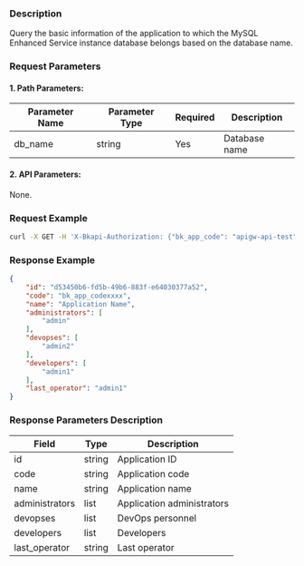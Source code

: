 ### Description
Query the basic information of the application to which the MySQL Enhanced Service instance database belongs based on the database name.

### Request Parameters

#### 1. Path Parameters:

|   Parameter Name   |    Parameter Type  |  Required  |     Description     |
| ------------ | ------------ | ------ | ---------------- |
| db_name   | string | Yes | Database name |

#### 2. API Parameters:
None.

### Request Example
```bash
curl -X GET -H 'X-Bkapi-Authorization: {"bk_app_code": "apigw-api-test", "bk_app_secret": "***"}' --insecure https://bkapi.example.com/api/bkpaas3/prod/system/bkapps/services/mysql/{db_name}/related_applications_info/
```

### Response Example
```json
{
    "id": "d53450b6-fd5b-49b6-883f-e64030377a52",
    "code": "bk_app_codexxxx",
    "name": "Application Name",
    "administrators": [
        "admin"
    ],
    "devopses": [
        "admin2"
    ],
    "developers": [
        "admin1"
    ],
    "last_operator": "admin1"
}
```

### Response Parameters Description

| Field |   Type | Description |
| ------ | ------ | ------ |
| id | string | Application ID |
| code | string | Application code |
| name | string | Application name |
| administrators | list | Application administrators |
| devopses | list | DevOps personnel |
| developers | list | Developers |
| last_operator | string | Last operator |